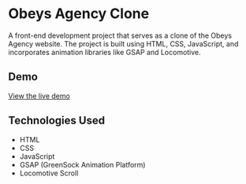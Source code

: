 # Obeys Agency Clone

A front-end development project that serves as a clone of the Obeys Agency website. 
The project is built using HTML, CSS, JavaScript, and incorporates animation libraries like GSAP and Locomotive.

## Demo

[View the live demo](https://hrishikesh-bhardwaj.github.io/Obys-Agency-/)

## Technologies Used

- HTML
- CSS
- JavaScript
- GSAP (GreenSock Animation Platform)
- Locomotive Scroll

